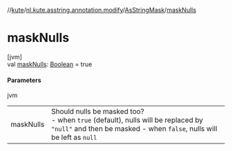 //[kute](../../../index.md)/[nl.kute.asstring.annotation.modify](../index.md)/[AsStringMask](index.md)/[maskNulls](mask-nulls.md)

# maskNulls

[jvm]\
val [maskNulls](mask-nulls.md): [Boolean](https://kotlinlang.org/api/latest/jvm/stdlib/kotlin/-boolean/index.html) = true

#### Parameters

jvm

| | |
|---|---|
| maskNulls | Should nulls be masked too?<br>-     when `true` (default), nulls will be replaced by `"null"` and then be masked -     when `false`, nulls will be left as `null` |
